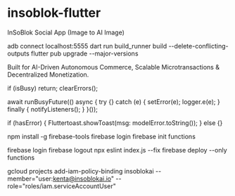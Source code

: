 # insoblok-flutter
InSoBlok Social App (Image to AI Image)

adb connect localhost:5555
dart run build_runner build --delete-conflicting-outputs
flutter pub upgrade --major-versions


Built for AI-Driven Autonomous Commerce, Scalable Microtransactions & Decentralized Monetization. 

if (isBusy) return;
    clearErrors();
    
await runBusyFuture(() async {
    try {} catch (e) {
    setError(e);
    logger.e(e);
    } finally {
    notifyListeners();
    }
}());

if (hasError) {
    Fluttertoast.showToast(msg: modelError.toString());
} else {}

npm install -g firebase-tools
firebase login
firebase init functions

firebase login
firebase logout
npx eslint index.js --fix
firebase deploy --only functions

gcloud projects add-iam-policy-binding insoblokai  --member="user:kenta@insoblokai.io"   --role="roles/iam.serviceAccountUser"